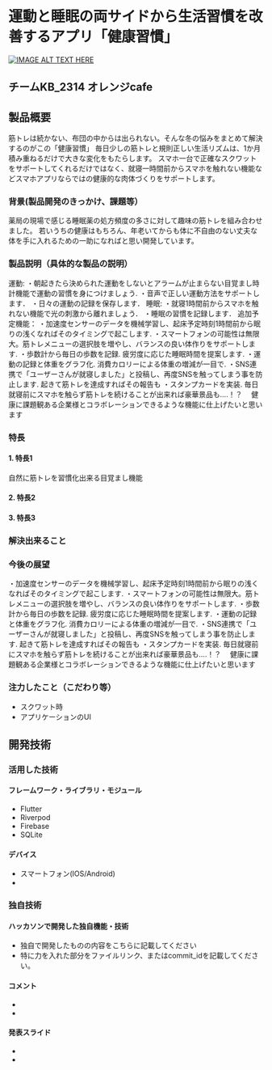 # 運動と睡眠の両サイドから生活習慣を改善するアプリ「健康習慣」

[![IMAGE ALT TEXT HERE](https://jphacks.com/wp-content/uploads/2023/07/JPHACKS2023_ogp.png)](https://www.youtube.com/watch?v=yYRQEdfGjEg)

## チームKB_2314 オレンジcafe


## 製品概要

筋トレは続かない、布団の中からは出られない。そんな冬の悩みをまとめて解決するのがこの「健康習慣」
毎日少しの筋トレと規則正しい生活リズムは、1か月積み重ねるだけで大きな変化をもたらします。
スマホ一台で正確なスクワットをサポートしてくれるだけではなく、就寝一時間前からスマホを触れない機能などスマホアプリならではの健康的な肉体づくりをサポートします。

### 背景(製品開発のきっかけ、課題等）
薬局の現場で感じる睡眠薬の処方頻度の多さに対して趣味の筋トレを組み合わせました。
若いうちの健康はもちろん、年老いてからも体に不自由のない丈夫な体を手に入れるための一助になればと思い開発しています。

### 製品説明（具体的な製品の説明）
運動:
・朝起きたら決められた運動をしないとアラームが止まらない目覚まし時計機能で運動の習慣を身につけましょう.
・音声で正しい運動方法をサポートします．
・日々の運動の記録を保存します．
睡眠:
・就寝1時間前からスマホを触れない機能で光の刺激から離れましょう．
・睡眠の習慣を記録します．
追加予定機能：
・加速度センサーのデータを機械学習し、起床予定時刻1時間前から眠りの浅くなればそのタイミングで起こします.
・スマートフォンの可能性は無限大。筋トレメニューの選択肢を増やし、バランスの良い体作りをサポートします.
・歩数計から毎日の歩数を記録. 疲労度に応じた睡眠時間を提案します.
・運動の記録と体重をグラフ化. 消費カロリーによる体重の増減が一目で.
・SNS連携で「ユーザーさんが就寝しました」と投稿し、再度SNSを触ってしまう事を防止します. 起きて筋トレを達成すればその報告も
・スタンプカードを実装. 毎日就寝前にスマホを触らず筋トレを続けることが出来れば豪華景品も....！？
　健康に課題観ある企業様とコラボレーションできるような機能に仕上げたいと思います


### 特長
#### 1. 特長1
自然に筋トレを習慣化出来る目覚まし機能
#### 2. 特長2
#### 3. 特長3

### 解決出来ること
### 今後の展望
・加速度センサーのデータを機械学習し、起床予定時刻1時間前から眠りの浅くなればそのタイミングで起こします.
・スマートフォンの可能性は無限大。筋トレメニューの選択肢を増やし、バランスの良い体作りをサポートします.
・歩数計から毎日の歩数を記録. 疲労度に応じた睡眠時間を提案します.
・運動の記録と体重をグラフ化. 消費カロリーによる体重の増減が一目で.
・SNS連携で「ユーザーさんが就寝しました」と投稿し、再度SNSを触ってしまう事を防止します. 起きて筋トレを達成すればその報告も
・スタンプカードを実装. 毎日就寝前にスマホを触らず筋トレを続けることが出来れば豪華景品も....！？
　健康に課題観ある企業様とコラボレーションできるような機能に仕上げたいと思います
 
### 注力したこと（こだわり等）
* スクワット時
* アプリケーションのUI

## 開発技術
### 活用した技術

#### フレームワーク・ライブラリ・モジュール
* Flutter
* Riverpod
* Firebase
* SQLite

#### デバイス
* スマートフォン(IOS/Android)
* 

### 独自技術
#### ハッカソンで開発した独自機能・技術
* 独自で開発したものの内容をこちらに記載してください
* 特に力を入れた部分をファイルリンク、またはcommit_idを記載してください。

#### コメント
* 
* 

#### 発表スライド
* 
* 
